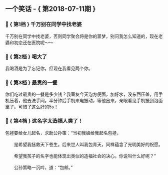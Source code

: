 ## 一个笑话 - { 第2018-07-11期 }
</hr>

### :jack_o_lantern: { 第1档 } 千万别在同学中找老婆
千万别在同学中找老婆，否则同学聚会将是你的噩梦。别问我怎么知道的，现在老婆和初恋还在医院呢～～


### :jack_o_lantern: { 第2档 } 喝大了
我喝酒是为了忘记你，但现在我看见两个你。


### :jack_o_lantern: { 第3档 } 最贵的一餐
你们吃过最贵的一餐是多少钱？我室友今天泡方便面，加好水，没东西压盖，用手机压着，他去洗手间。半分钟后手机来电振动，等他出来，亲眼看见手机振到泡面里了。可惜了这么好的5s！


### :jack_o_lantern: { 第4档 } 这名字太造福人类了！
包拯要给女儿起名，求助公孙策：“当初我娘给我起名包拯，<br/><br/>　　是希望我拯救天下苍生。后来世人叫我包青天，同样蕴含了光明美好的祝愿。<br/><br/>　　希望我孩子的名字也能体现出类似的造福社会的决心。你说叫什么好呢？”<br/><br/>　　公孙策略一沉吟，道：“包邮。”

